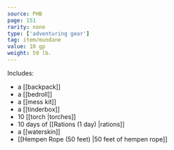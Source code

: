 ```yaml
---
source: PHB
page: 151
rarity: none
type: ['adventuring gear']
tag: item/mundane
value: 10 gp
weight: 59 lb.
---
```


Includes:

- a [[backpack]]
- a [[bedroll]]
- a [[mess kit]]
- a [[tinderbox]]
- 10 [[torch \|torches]]
- 10 days of [[Rations (1 day) \|rations]]
- a [[waterskin]]
- [[Hempen Rope (50 feet) \|50 feet of hempen rope]]


